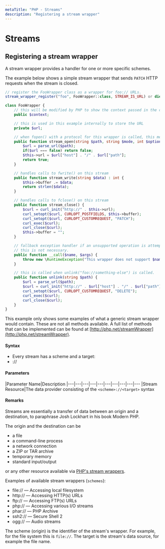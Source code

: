 ```yaml
---
metaTitle: "PHP - Streams"
description: "Registering a stream wrapper"
---
```


# Streams



## Registering a stream wrapper


A stream wrapper provides a handler for one or more specific schemes.

The example below shows a simple stream wrapper that sends `PATCH` HTTP requests when the stream is closed.

```php
// register the FooWrapper class as a wrapper for foo:// URLs.
stream_wrapper_register("foo", FooWrapper::class, STREAM_IS_URL) or die("Duplicate stream wrapper registered");

class FooWrapper {
    // this will be modified by PHP to show the context passed in the current call.
    public $context;

    // this is used in this example internally to store the URL
    private $url;

    // when fopen() with a protocol for this wrapper is called, this method can be implemented to store data like the host.
    public function stream_open(string $path, string $mode, int $options, string &$openedPath) : bool {
        $url = parse_url($path);
        if($url === false) return false;
        $this->url = $url["host"] . "/" . $url["path"];
        return true;
    }

    // handles calls to fwrite() on this stream
    public function stream_write(string $data) : int {
        $this->buffer .= $data;
        return strlen($data);
    }

    // handles calls to fclose() on this stream
    public function stream_close() {
        $curl = curl_init("http://" . $this->url);
        curl_setopt($curl, CURLOPT_POSTFIELDS, $this->buffer);
        curl_setopt($curl, CURLOPT_CUSTOMREQUEST, "PATCH");
        curl_exec($curl);
        curl_close($curl);
        $this->buffer = "";
    }

    // fallback exception handler if an unsupported operation is attempted.
    // this is not necessary.
    public function __call($name, $args) {
        throw new \RuntimeException("This wrapper does not support $name");
    }

    // this is called when unlink("foo://something-else") is called.
    public function unlink(string $path) {
        $url = parse_url($path);
        $curl = curl_init("http://" . $url["host"] . "/" . $url["path"]);
        curl_setopt($curl, CURLOPT_CUSTOMREQUEST, "DELETE");
        curl_exec($curl);
        curl_close($curl);
    }
}

```

This example only shows some examples of what a generic stream wrapper would contain. These are not all methods available. A full list of methods that can be implemented can be found at [http://php.net/streamWrapper](http://php.net/streamWrapper).



#### Syntax


- Every stream has a scheme and a target:
- <scheme>://<target>



#### Parameters


|Parameter Name|Description
|---|---|---|---|---|---|---|---|---|---
|Stream Resource|The data provider consisting of the `<scheme>://<target>` syntax



#### Remarks


Streams are essentially a transfer of data between an origin and a destination, to paraphrase Josh Lockhart in his book Modern PHP.

The origin and the destination can be

- a file
- a command-line process
- a network connection
- a ZIP or TAR archive
- temporary memory
- standard input/output

or any other resource available via [PHP's stream wrappers](http://php.net/manual/wrappers.php).

Examples of available stream wrappers (`schemes`):

- file:// — Accessing local filesystem
- http:// — Accessing HTTP(s) URLs
- ftp:// — Accessing FTP(s) URLs
- php:// — Accessing various I/O streams
- phar:// — PHP Archive
- ssh2:// — Secure Shell 2
- ogg:// — Audio streams

The scheme (origin) is the identifier of the stream's wrapper. For example, for the file system this is `file://`. The target is the stream's data source, for example the file name.

